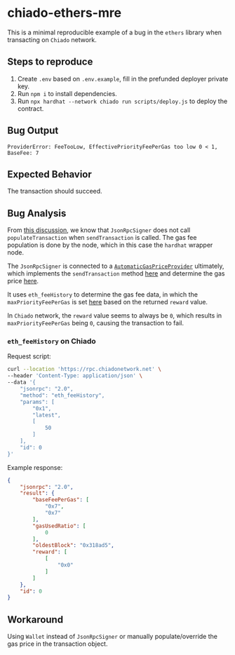 # chiado-ethers-mre

This is a minimal reproducible example of a bug in the `ethers` library when transacting on `Chiado` network.

## Steps to reproduce

1. Create `.env` based on `.env.example`, fill in the prefunded deployer private key.
2. Run `npm i` to install dependencies.
3. Run `npx hardhat --network chiado run scripts/deploy.js` to deploy the contract.

## Bug Output

```
ProviderError: FeeTooLow, EffectivePriorityFeePerGas too low 0 < 1, BaseFee: 7
```

## Expected Behavior

The transaction should succeed.

## Bug Analysis

From [this discussion](https://github.com/ethers-io/ethers.js/discussions/3151), we know that `JsonRpcSigner` does not call `populateTransaction` when `sendTransaction` is called. The gas fee population is done by the node, which in this case the `hardhat` wrapper node.

The `JsonRpcSigner` is connected to a [`AutomaticGasPriceProvider`](https://github.com/NomicFoundation/hardhat/blob/dfc4465026cc4ccfadced5cffe84a53ad8acdc50/packages/hardhat-core/src/internal/core/providers/gas-providers.ts#L139) ultimately, which implements the `sendTransaction` method [here](https://github.com/NomicFoundation/hardhat/blob/dfc4465026cc4ccfadced5cffe84a53ad8acdc50/packages/hardhat-core/src/internal/core/providers/gas-providers.ts#L151) and determine the gas price [here](https://github.com/NomicFoundation/hardhat/blob/dfc4465026cc4ccfadced5cffe84a53ad8acdc50/packages/hardhat-core/src/internal/core/providers/gas-providers.ts#L173).

It uses `eth_feeHistory` to determine the gas fee data, in which the `maxPriorityFeePerGas` is set [here](https://github.com/NomicFoundation/hardhat/blob/dfc4465026cc4ccfadced5cffe84a53ad8acdc50/packages/hardhat-core/src/internal/core/providers/gas-providers.ts#L271) based on the returned `reward` value.

In `Chiado` network, the `reward` value seems to always be `0`, which results in `maxPriorityFeePerGas` being `0`, causing the transaction to fail.

### `eth_feeHistory` on Chiado

Request script:
```sh
curl --location 'https://rpc.chiadonetwork.net' \
--header 'Content-Type: application/json' \
--data '{
    "jsonrpc": "2.0",
    "method": "eth_feeHistory",
    "params": [
        "0x1",
        "latest",
        [
            50
        ]
    ],
    "id": 0
}'
```

Example response:

```json
{
    "jsonrpc": "2.0",
    "result": {
        "baseFeePerGas": [
            "0x7",
            "0x7"
        ],
        "gasUsedRatio": [
            0
        ],
        "oldestBlock": "0x318ad5",
        "reward": [
            [
                "0x0"
            ]
        ]
    },
    "id": 0
}
```


## Workaround

Using `Wallet` instead of `JsonRpcSigner` or manually populate/override the gas price in the transaction object.